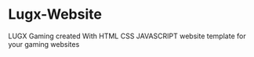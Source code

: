 # Lugx-Website
LUGX Gaming  created With HTML CSS JAVASCRIPT website template for your gaming websites
